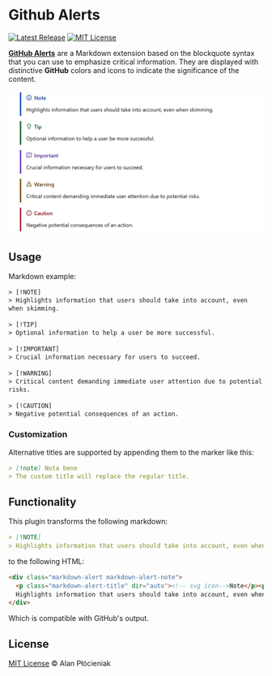 # Github Alerts

[![Latest Release](https://img.shields.io/github/v/release/alan-null/joplin-plugin-github-alerts?logo=joplin&label=plugin&color=1071D3)](https://github.com/alan-null/joplin-plugin-github-alerts/releases/latest)
[![MIT License](https://img.shields.io/github/license/alan-null/joplin-plugin-github-alerts)](https://opensource.org/licenses/MIT)

**[GitHub Alerts](https://github.blog/changelog/2023-12-14-new-markdown-extension-alerts-provide-distinctive-styling-for-significant-content/)** are a Markdown extension based on the blockquote syntax that you can use to emphasize critical information.
They are displayed with distinctive **GitHub** colors and icons to indicate the significance of the content.

![demo](images/demo.png)

## Usage

Markdown example:
```
> [!NOTE]
> Highlights information that users should take into account, even when skimming.

> [!TIP]
> Optional information to help a user be more successful.

> [!IMPORTANT]
> Crucial information necessary for users to succeed.

> [!WARNING]
> Critical content demanding immediate user attention due to potential risks.

> [!CAUTION]
> Negative potential consequences of an action.
```
### Customization

Alternative titles are supported by appending them to the marker like this:

```markdown
> [!note] Nota bene
> The custom title will replace the regular title.
```

## Functionality

This plugin transforms the following markdown:

```markdown
> [!NOTE]
> Highlights information that users should take into account, even when skimming.
```

to the following HTML:

```html
<div class="markdown-alert markdown-alert-note">
  <p class="markdown-alert-title" dir="auto"><!-- svg icon-->Note</p><p>
  Highlights information that users should take into account, even when skimming.</p>
</div>
```

Which is compatible with GitHub's output.


## License
[MIT License](LICENSE.md) © Alan Płócieniak